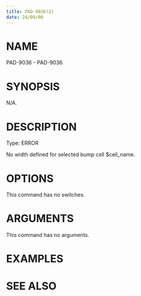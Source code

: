 ```yaml
---
title: PAD-9036(2)
date: 24/09/08
---
```


# NAME

PAD-9036 - PAD-9036

# SYNOPSIS

N/A.

# DESCRIPTION

Type: ERROR

No width defined for selected bump cell $cell_name.

# OPTIONS

This command has no switches.

# ARGUMENTS

This command has no arguments.

# EXAMPLES

# SEE ALSO
